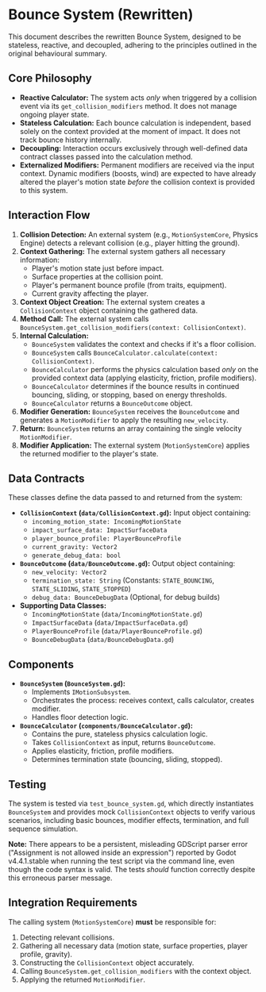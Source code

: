 # Bounce System (Rewritten)

This document describes the rewritten Bounce System, designed to be stateless, reactive, and decoupled, adhering to the principles outlined in the original behavioural summary.

## Core Philosophy

*   **Reactive Calculator:** The system acts *only* when triggered by a collision event via its `get_collision_modifiers` method. It does not manage ongoing player state.
*   **Stateless Calculation:** Each bounce calculation is independent, based solely on the context provided at the moment of impact. It does not track bounce history internally.
*   **Decoupling:** Interaction occurs exclusively through well-defined data contract classes passed into the calculation method.
*   **Externalized Modifiers:** Permanent modifiers are received via the input context. Dynamic modifiers (boosts, wind) are expected to have already altered the player's motion state *before* the collision context is provided to this system.

## Interaction Flow

1.  **Collision Detection:** An external system (e.g., `MotionSystemCore`, Physics Engine) detects a relevant collision (e.g., player hitting the ground).
2.  **Context Gathering:** The external system gathers all necessary information:
    *   Player's motion state just before impact.
    *   Surface properties at the collision point.
    *   Player's permanent bounce profile (from traits, equipment).
    *   Current gravity affecting the player.
3.  **Context Object Creation:** The external system creates a `CollisionContext` object containing the gathered data.
4.  **Method Call:** The external system calls `BounceSystem.get_collision_modifiers(context: CollisionContext)`.
5.  **Internal Calculation:**
    *   `BounceSystem` validates the context and checks if it's a floor collision.
    *   `BounceSystem` calls `BounceCalculator.calculate(context: CollisionContext)`.
    *   `BounceCalculator` performs the physics calculation based *only* on the provided context data (applying elasticity, friction, profile modifiers).
    *   `BounceCalculator` determines if the bounce results in continued bouncing, sliding, or stopping, based on energy thresholds.
    *   `BounceCalculator` returns a `BounceOutcome` object.
6.  **Modifier Generation:** `BounceSystem` receives the `BounceOutcome` and generates a `MotionModifier` to apply the resulting `new_velocity`.
7.  **Return:** `BounceSystem` returns an array containing the single velocity `MotionModifier`.
8.  **Modifier Application:** The external system (`MotionSystemCore`) applies the returned modifier to the player's state.

## Data Contracts

These classes define the data passed to and returned from the system:

*   **`CollisionContext` (`data/CollisionContext.gd`):** Input object containing:
    *   `incoming_motion_state: IncomingMotionState`
    *   `impact_surface_data: ImpactSurfaceData`
    *   `player_bounce_profile: PlayerBounceProfile`
    *   `current_gravity: Vector2`
    *   `generate_debug_data: bool`
*   **`BounceOutcome` (`data/BounceOutcome.gd`):** Output object containing:
    *   `new_velocity: Vector2`
    *   `termination_state: String` (Constants: `STATE_BOUNCING`, `STATE_SLIDING`, `STATE_STOPPED`)
    *   `debug_data: BounceDebugData` (Optional, for debug builds)
*   **Supporting Data Classes:**
    *   `IncomingMotionState` (`data/IncomingMotionState.gd`)
    *   `ImpactSurfaceData` (`data/ImpactSurfaceData.gd`)
    *   `PlayerBounceProfile` (`data/PlayerBounceProfile.gd`)
    *   `BounceDebugData` (`data/BounceDebugData.gd`)

## Components

*   **`BounceSystem` (`BounceSystem.gd`):**
    *   Implements `IMotionSubsystem`.
    *   Orchestrates the process: receives context, calls calculator, creates modifier.
    *   Handles floor detection logic.
*   **`BounceCalculator` (`components/BounceCalculator.gd`):**
    *   Contains the pure, stateless physics calculation logic.
    *   Takes `CollisionContext` as input, returns `BounceOutcome`.
    *   Applies elasticity, friction, profile modifiers.
    *   Determines termination state (bouncing, sliding, stopped).

## Testing

The system is tested via `test_bounce_system.gd`, which directly instantiates `BounceSystem` and provides mock `CollisionContext` objects to verify various scenarios, including basic bounces, modifier effects, termination, and full sequence simulation.

**Note:** There appears to be a persistent, misleading GDScript parser error ("Assignment is not allowed inside an expression") reported by Godot v4.4.1.stable when running the test script via the command line, even though the code syntax is valid. The tests *should* function correctly despite this erroneous parser message.

## Integration Requirements

The calling system (`MotionSystemCore`) **must** be responsible for:
1.  Detecting relevant collisions.
2.  Gathering all necessary data (motion state, surface properties, player profile, gravity).
3.  Constructing the `CollisionContext` object accurately.
4.  Calling `BounceSystem.get_collision_modifiers` with the context object.
5.  Applying the returned `MotionModifier`.
